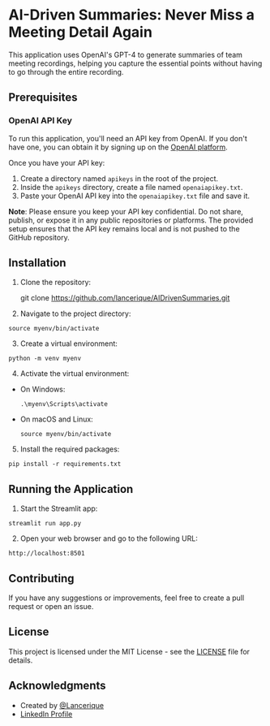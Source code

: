 # AI-Driven Summaries: Never Miss a Meeting Detail Again

This application uses OpenAI's GPT-4 to generate summaries of team meeting recordings, helping you capture the essential points without having to go through the entire recording.

## Prerequisites

### OpenAI API Key

To run this application, you'll need an API key from OpenAI. If you don't have one, you can obtain it by signing up on the [OpenAI platform](https://beta.openai.com/signup/).

Once you have your API key:

1. Create a directory named `apikeys` in the root of the project.
2. Inside the `apikeys` directory, create a file named `openaiapikey.txt`.
3. Paste your OpenAI API key into the `openaiapikey.txt` file and save it.

**Note**: Please ensure you keep your API key confidential. Do not share, publish, or expose it in any public repositories or platforms. The provided setup ensures that the API key remains local and is not pushed to the GitHub repository.

## Installation

1. Clone the repository:

    git clone https://github.com/lancerique/AIDrivenSummaries.git

2. Navigate to the project directory:
  ```
  source myenv/bin/activate
  ```

3. Create a virtual environment:
   
  ```
  python -m venv myenv

  ```
   

   
4. Activate the virtual environment:
- On Windows:
  ```
  .\myenv\Scripts\activate
  ```
- On macOS and Linux:
  ```
  source myenv/bin/activate
  ```
5. Install the required packages:
   
  ```
  pip install -r requirements.txt
  ```


## Running the Application

1. Start the Streamlit app:
  ```
  streamlit run app.py
  ```
2. Open your web browser and go to the following URL:
  ```
  http://localhost:8501
  ```

  
## Contributing

If you have any suggestions or improvements, feel free to create a pull request or open an issue.

## License

This project is licensed under the MIT License - see the [LICENSE](LICENSE) file for details.

## Acknowledgments

- Created by [@Lancerique](https://github.com/lancerique)
- [LinkedIn Profile](https://www.linkedin.com/in/nikhilmehta-coe/)


